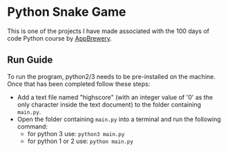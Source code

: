 # Python Snake Game
This is one of the projects I have made associated with the 100 days of code Python course by [AppBrewery](https://appbrewery.com).

## Run Guide
To run the program, python2/3 needs to be pre-installed on the machine. Once that has been completed follow these steps:
- Add a text file named "highscore" (with an integer value of '0' as the only character inside the text document) to the folder containing `main.py`.
- Open the folder containing `main.py` into a terminal and run the following command:
   - for python 3 use: `python3 main.py`
   - for python 1 or 2 use: `python main.py`

